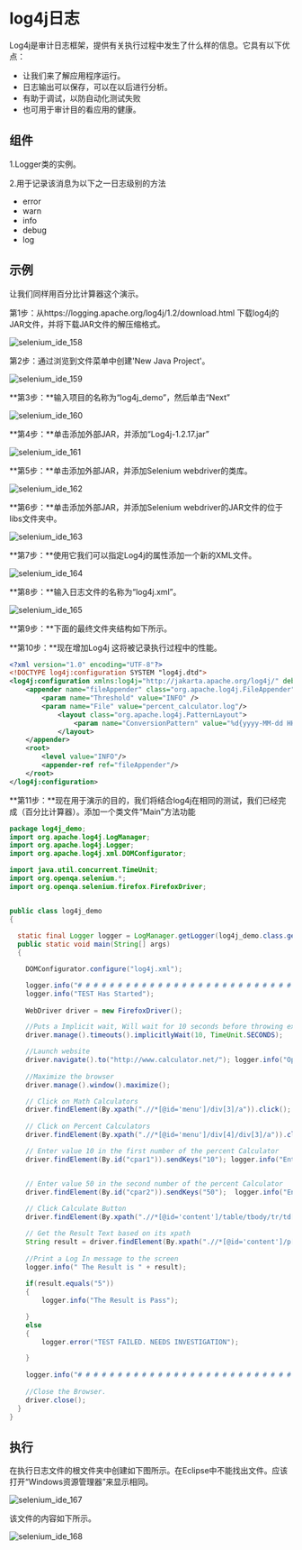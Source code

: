 # log4j日志

Log4j是审计日志框架，提供有关执行过程中发生了什么样的信息。它具有以下优点：

- 让我们来了解应用程序运行。
- 日志输出可以保存，可以在以后进行分析。
- 有助于调试，以防自动化测试失败
- 也可用于审计目的看应用的健康。

## 组件

1.Logger类的实例。

2.用于记录该消息为以下之一日志级别的方法

- error
- warn
- info
- debug
- log

## 示例

让我们同样用百分比计算器这个演示。

第1步：从https://logging.apache.org/log4j/1.2/download.html
下载log4j的JAR文件，并将下载JAR文件的解压缩格式。

![selenium_ide_158](images/0H2336102-0.jpg)

第2步：通过浏览到文件菜单中创建'New Java Project'。

![selenium_ide_159](images/0H23361U-1.jpg)

**第3步：**输入项目的名称为“log4j_demo”，然后单击“Next”

![selenium_ide_160](images/0H233I09-2.jpg)

**第4步：**单击添加外部JAR，并添加“Log4j-1.2.17.jar”

![selenium_ide_161](images/0H2333A8-3.jpg)

**第5步：**单击添加外部JAR，并添加Selenium webdriver的类库。

![selenium_ide_162](images/0H2332636-4.jpg)

**第6步：**单击添加外部JAR，并添加Selenium webdriver的JAR文件的位于libs文件夹中。

![selenium_ide_163](images/0H233G29-5.jpg)

**第7步：**使用它我们可以指定Log4j的属性添加一个新的XML文件。

![selenium_ide_164](images/0H2331054-6.jpg)

**第8步：**输入日志文件的名称为“log4j.xml”。

![selenium_ide_165](images/0H2334514-7.jpg)

**第9步：**下面的最终文件夹结构如下所示。

**第10步：**现在增加Log4j 这将被记录执行过程中的性能。

```xml
<?xml version="1.0" encoding="UTF-8"?>
<!DOCTYPE log4j:configuration SYSTEM "log4j.dtd">
<log4j:configuration xmlns:log4j="http://jakarta.apache.org/log4j/" debug="false">
	<appender name="fileAppender" class="org.apache.log4j.FileAppender">
		<param name="Threshold" value="INFO" />
		<param name="File" value="percent_calculator.log"/>
			<layout class="org.apache.log4j.PatternLayout">
				<param name="ConversionPattern" value="%d{yyyy-MM-dd HH:mm:ss}  [%c] (%t:%x) %m%n" />
			</layout>
	</appender>
	<root>
		<level value="INFO"/>
		<appender-ref ref="fileAppender"/>
	</root>
</log4j:configuration>

```

**第11步：**现在用于演示的目的，我们将结合log4j在相同的测试，我们已经完成（百分比计算器）。添加一个类文件“Main”方法功能

```java
package log4j_demo;
import org.apache.log4j.LogManager;
import org.apache.log4j.Logger;
import org.apache.log4j.xml.DOMConfigurator;

import java.util.concurrent.TimeUnit;
import org.openqa.selenium.*;
import org.openqa.selenium.firefox.FirefoxDriver;


public class log4j_demo 
{
	
  static final Logger logger = LogManager.getLogger(log4j_demo.class.getName());
  public static void main(String[] args) 
  {

	DOMConfigurator.configure("log4j.xml");

	logger.info("# # # # # # # # # # # # # # # # # # # # # # # # # # # ");
	logger.info("TEST Has Started");
	
	WebDriver driver = new FirefoxDriver();

	//Puts a Implicit wait, Will wait for 10 seconds before throwing exception
	driver.manage().timeouts().implicitlyWait(10, TimeUnit.SECONDS);

	//Launch website
	driver.navigate().to("http://www.calculator.net/"); logger.info("Open Calc Application");
	
	//Maximize the browser
	driver.manage().window().maximize();

	// Click on Math Calculators
	driver.findElement(By.xpath(".//*[@id='menu']/div[3]/a")).click();  logger.info("Clicked Math Calculator Link");
  
	// Click on Percent Calculators
	driver.findElement(By.xpath(".//*[@id='menu']/div[4]/div[3]/a")).click(); logger.info("Clicked Percent Calculator Link");

	// Enter value 10 in the first number of the percent Calculator
	driver.findElement(By.id("cpar1")).sendKeys("10"); logger.info("Entered Value into First Text Box");


	// Enter value 50 in the second number of the percent Calculator
	driver.findElement(By.id("cpar2")).sendKeys("50");  logger.info("Entered Value into Second Text Box");
	
	// Click Calculate Button
	driver.findElement(By.xpath(".//*[@id='content']/table/tbody/tr/td[2]/input")).click(); logger.info("Click Calculate Button");

	// Get the Result Text based on its xpath
	String result = driver.findElement(By.xpath(".//*[@id='content']/p[2]/span/font/b")).getText();  logger.info("Get Text Value");
	
	//Print a Log In message to the screen
	logger.info(" The Result is " + result);
	
	if(result.equals("5"))
	{
		logger.info("The Result is Pass");

	}
	else
	{
		logger.error("TEST FAILED. NEEDS INVESTIGATION");

	}
	
	logger.info("# # # # # # # # # # # # # # # # # # # # # # # # # # # ");
	
	//Close the Browser.
	driver.close();    
  }
}

```

## 执行

在执行日志文件的根文件夹中创建如下图所示。在Eclipse中不能找出文件。应该打开“Windows资源管理器”来显示相同。

![selenium_ide_167](images/0H2335B4-9.jpg)

该文件的内容如下所示。

![selenium_ide_168](images/0H2334D2-10.jpg)
